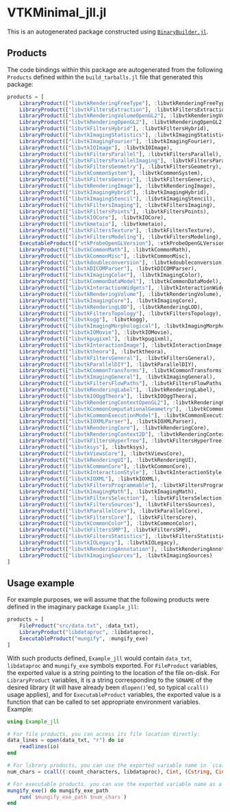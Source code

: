 # VTKMinimal_jll.jl

This is an autogenerated package constructed using [`BinaryBuilder.jl`](https://github.com/JuliaPackaging/BinaryBuilder.jl).

## Products

The code bindings within this package are autogenerated from the following `Products` defined within the `build_tarballs.jl` file that generated this package:

```julia
products = [
    LibraryProduct(["libvtkRenderingFreeType"], :libvtkRenderingFreeType),
    LibraryProduct(["libvtkFiltersExtraction"], :libvtkFiltersExtraction),
    LibraryProduct(["libvtkRenderingVolumeOpenGL2"], :libvtkRenderingVolumeOpenGL2),
    LibraryProduct(["libvtkRenderingOpenGL2"], :libvtkRenderingOpenGL2),
    LibraryProduct(["libvtkFiltersHybrid"], :libvtkFiltersHybrid),
    LibraryProduct(["libvtkImagingStatistics"], :libvtkImagingStatistics),
    LibraryProduct(["libvtkImagingFourier"], :libvtkImagingFourier),
    LibraryProduct(["libvtkIOImage"], :libvtkIOImage),
    LibraryProduct(["libvtkFiltersParallel"], :libvtkFiltersParallel),
    LibraryProduct(["libvtkFiltersParallelImaging"], :libvtkFiltersParallelImaging),
    LibraryProduct(["libvtkFiltersGeometry"], :libvtkFiltersGeometry),
    LibraryProduct(["libvtkCommonSystem"], :libvtkCommonSystem),
    LibraryProduct(["libvtkFiltersGeneric"], :libvtkFiltersGeneric),
    LibraryProduct(["libvtkRenderingImage"], :libvtkRenderingImage),
    LibraryProduct(["libvtkImagingHybrid"], :libvtkImagingHybrid),
    LibraryProduct(["libvtkImagingStencil"], :libvtkImagingStencil),
    LibraryProduct(["libvtkFiltersImaging"], :libvtkFiltersImaging),
    LibraryProduct(["libvtkFiltersPoints"], :libvtkFiltersPoints),
    LibraryProduct(["libvtkIOCore"], :libvtkIOCore),
    LibraryProduct(["libvtkmetaio"], :libvtkmetaio),
    LibraryProduct(["libvtkFiltersTexture"], :libvtkFiltersTexture),
    LibraryProduct(["libvtkFiltersModeling"], :libvtkFiltersModeling),
    ExecutableProduct(["vtkProbeOpenGLVersion"], :vtkProbeOpenGLVersion),
    LibraryProduct(["libvtkCommonMath"], :libvtkCommonMath),
    LibraryProduct(["libvtkCommonMisc"], :libvtkCommonMisc),
    LibraryProduct(["libvtkdoubleconversion"], :libvtkdoubleconversion),
    LibraryProduct(["libvtkDICOMParser"], :libvtkDICOMParser),
    LibraryProduct(["libvtkImagingColor"], :libvtkImagingColor),
    LibraryProduct(["libvtkCommonDataModel"], :libvtkCommonDataModel),
    LibraryProduct(["libvtkInteractionWidgets"], :libvtkInteractionWidgets),
    LibraryProduct(["libvtkRenderingVolume"], :libvtkRenderingVolume),
    LibraryProduct(["libvtkImagingCore"], :libvtkImagingCore),
    LibraryProduct(["libvtkRenderingLOD"], :libvtkRenderingLOD),
    LibraryProduct(["libvtkFiltersTopology"], :libvtkFiltersTopology),
    LibraryProduct(["libvtkogg"], :libvtkogg),
    LibraryProduct(["libvtkImagingMorphological"], :libvtkImagingMorphological),
    LibraryProduct(["libvtkIOMovie"], :libvtkIOMovie),
    LibraryProduct(["libvtkpugixml"], :libvtkpugixml),
    LibraryProduct(["libvtkInteractionImage"], :libvtkInteractionImage),
    LibraryProduct(["libvtktheora"], :libvtktheora),
    LibraryProduct(["libvtkFiltersGeneral"], :libvtkFiltersGeneral),
    LibraryProduct(["libvtkParallelDIY"], :libvtkParallelDIY),
    LibraryProduct(["libvtkCommonTransforms"], :libvtkCommonTransforms),
    LibraryProduct(["libvtkImagingGeneral"], :libvtkImagingGeneral),
    LibraryProduct(["libvtkFiltersFlowPaths"], :libvtkFiltersFlowPaths),
    LibraryProduct(["libvtkRenderingLabel"], :libvtkRenderingLabel),
    LibraryProduct(["libvtkIOOggTheora"], :libvtkIOOggTheora),
    LibraryProduct(["libvtkRenderingContextOpenGL2"], :libvtkRenderingContextOpenGL2),
    LibraryProduct(["libvtkCommonComputationalGeometry"], :libvtkCommonComputationalGeometry),
    LibraryProduct(["libvtkCommonExecutionModel"], :libvtkCommonExecutionModel),
    LibraryProduct(["libvtkIOXMLParser"], :libvtkIOXMLParser),
    LibraryProduct(["libvtkRenderingCore"], :libvtkRenderingCore),
    LibraryProduct(["libvtkRenderingContext2D"], :libvtkRenderingContext2D),
    LibraryProduct(["libvtkFiltersHyperTree"], :libvtkFiltersHyperTree),
    LibraryProduct(["libvtksys"], :libvtksys),
    LibraryProduct(["libvtkViewsCore"], :libvtkViewsCore),
    LibraryProduct(["libvtkRenderingUI"], :libvtkRenderingUI),
    LibraryProduct(["libvtkCommonCore"], :libvtkCommonCore),
    LibraryProduct(["libvtkInteractionStyle"], :libvtkInteractionStyle),
    LibraryProduct(["libvtkIOXML"], :libvtkIOXML),
    LibraryProduct(["libvtkFiltersProgrammable"], :libvtkFiltersProgrammable),
    LibraryProduct(["libvtkImagingMath"], :libvtkImagingMath),
    LibraryProduct(["libvtkFiltersSelection"], :libvtkFiltersSelection),
    LibraryProduct(["libvtkFiltersSources"], :libvtkFiltersSources),
    LibraryProduct(["libvtkParallelCore"], :libvtkParallelCore),
    LibraryProduct(["libvtkFiltersCore"], :libvtkFiltersCore),
    LibraryProduct(["libvtkCommonColor"], :libvtkCommonColor),
    LibraryProduct(["libvtkFiltersSMP"], :libvtkFiltersSMP),
    LibraryProduct(["libvtkFiltersStatistics"], :libvtkFiltersStatistics),
    LibraryProduct(["libvtkIOLegacy"], :libvtkIOLegacy),
    LibraryProduct(["libvtkRenderingAnnotation"], :libvtkRenderingAnnotation),
    LibraryProduct(["libvtkImagingSources"], :libvtkImagingSources)
]
```

## Usage example

For example purposes, we will assume that the following products were defined in the imaginary package `Example_jll`:

```julia
products = [
    FileProduct("src/data.txt", :data_txt),
    LibraryProduct("libdataproc", :libdataproc),
    ExecutableProduct("mungify", :mungify_exe)
]
```

With such products defined, `Example_jll` would contain `data_txt`, `libdataproc` and `mungify_exe` symbols exported. For `FileProduct` variables, the exported value is a string pointing to the location of the file on-disk.  For `LibraryProduct` variables, it is a string corresponding to the `SONAME` of the desired library (it will have already been `dlopen()`'ed, so typical `ccall()` usage applies), and for `ExecutableProduct` variables, the exported value is a function that can be called to set appropriate environment variables.  Example:

```julia
using Example_jll

# For file products, you can access its file location directly:
data_lines = open(data_txt, "r") do io
    readlines(io)
end

# For library products, you can use the exported variable name in `ccall()` invocations directly
num_chars = ccall((:count_characters, libdataproc), Cint, (Cstring, Cint), data_lines[1], length(data_lines[1]))

# For executable products, you can use the exported variable name as a function that you can call
mungify_exe() do mungify_exe_path
    run(`$mungify_exe_path $num_chars`)
end
```
